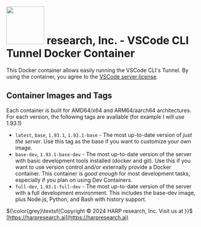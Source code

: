 # <img src="https://static.wixstatic.com/media/355b75_1c4e29d87f1e449cbdfdb2b623ac66ce~mv2.png/v1/fill/w_292,h_72,fp_0.50_0.50,q_85,usm_0.66_1.00_0.01,enc_auto/355b75_1c4e29d87f1e449cbdfdb2b623ac66ce~mv2.png" width="100"> research, Inc. - VSCode CLI Tunnel Docker Container

This Docker container allows easily running the VSCode CLI's Tunnel. By using the container, you agree to the [VSCode server license](https://aka.ms/vscode-server-license).

## Container Images and Tags

Each container is built for AMD64/x64 and ARM64/aarch64 architectures. For each version, the following tags are available (for example I will use 1.93.1)

- `latest`, `base`, `1.93.1`, `1.93.1-base` - The most up-to-date version of _just the server_. Use this tag as the base if you want to customize your own image.
- `base-dev`, `1.93.1-base-dev` - The most up-to-date version of the server with basic development tools installed (docker and git). Use this if you want to use version control and/or externally provide a Docker container. This container is _good enough_ for most development tasks, especially if you plan on using Dev Containers.
- `full-dev`, `1.93.1-full-dev` - The most up-to-date version of the server with a full development environment. This includes the base-dev image, plus Node.js, Python, and Bash with history support.

${\color{grey}\textsf{Copyright © 2024 HARP research, Inc. Visit us at }}$ [https://harpresearch.ai](https://harpresearch.ai)
